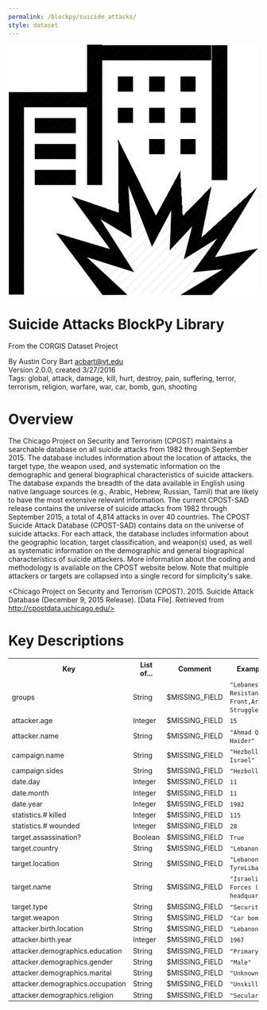 ```yaml
---
permalink: /blockpy/suicide_attacks/
style: dataset
---
```


<img class="img-thumbnail float-right"
     src="/images/datasets/suicide-attacks-icon.png"
     alt="suicide attacks icon"
     role="presentation">

# Suicide Attacks BlockPy Library

<p class='lead'>From the CORGIS Dataset Project</p>

<span class='text-muted'>By Austin Cory Bart <acbart@vt.edu></span><br>
<span class='text-muted'>Version 2.0.0, created 3/27/2016</span><br>
<span class='text-muted'>Tags: global, attack, damage, kill, hurt, destroy, pain, suffering, terror, terrorism, religion, warfare, war, car, bomb, gun, shooting</span>

# Overview

The Chicago Project on Security and Terrorism (CPOST) maintains a searchable database on all suicide attacks from 1982 through September 2015. The database includes information about the location of attacks, the target type, the weapon used, and systematic information on the demographic and general biographical characteristics of suicide attackers. The database expands the breadth of the data available in English using native language sources (e.g., Arabic, Hebrew, Russian, Tamil) that are likely to have the most extensive relevant information.
The current CPOST-SAD release contains the universe of suicide attacks from 1982 through September 2015, a total of 4,814 attacks in over 40 countries. The CPOST Suicide Attack Database (CPOST-SAD) contains data on the universe of suicide attacks. For each attack, the database includes information about the geographic location, target classification, and weapon(s) used, as well as systematic information on the demographic and general biographical characteristics of suicide attackers. More information about the coding and methodology is available on the CPOST website below.
Note that multiple attackers or targets are collapsed into a single record for simplicity's sake.


<Chicago Project on Security and Terrorism (CPOST). 2015. Suicide Attack Database (December 9, 2015 Release). [Data File]. Retrieved from http://cpostdata.uchicago.edu/>




# Key Descriptions
    
<table class='table table-condensed table-striped table-bordered table-hover'>
<tr>
    <th class=''>Key</th>
    <th class=''>List of...</th>
    <th class=''>Comment</th>
    <th class=''>Example Value</th>
</tr>

<tr>
    <td>groups</td>
    <td>String</td> 
    <td>$MISSING_FIELD</td>
    <td><code>"Lebanese National Resistance Front,Armed Struggle Group"</code></td>
</tr>

<tr>
    <td>attacker.age</td>
    <td>Integer</td> 
    <td>$MISSING_FIELD</td>
    <td><code>15</code></td>
</tr>

<tr>
    <td>attacker.name</td>
    <td>String</td> 
    <td>$MISSING_FIELD</td>
    <td><code>"Ahmad Qasiraka Haider"</code></td>
</tr>

<tr>
    <td>campaign.name</td>
    <td>String</td> 
    <td>$MISSING_FIELD</td>
    <td><code>"Hezbollah vs. Israel"</code></td>
</tr>

<tr>
    <td>campaign.sides</td>
    <td>String</td> 
    <td>$MISSING_FIELD</td>
    <td><code>"Hezbollah,Israel"</code></td>
</tr>

<tr>
    <td>date.day</td>
    <td>Integer</td> 
    <td>$MISSING_FIELD</td>
    <td><code>11</code></td>
</tr>

<tr>
    <td>date.month</td>
    <td>Integer</td> 
    <td>$MISSING_FIELD</td>
    <td><code>11</code></td>
</tr>

<tr>
    <td>date.year</td>
    <td>Integer</td> 
    <td>$MISSING_FIELD</td>
    <td><code>1982</code></td>
</tr>

<tr>
    <td>statistics.# killed</td>
    <td>Integer</td> 
    <td>$MISSING_FIELD</td>
    <td><code>115</code></td>
</tr>

<tr>
    <td>statistics.# wounded</td>
    <td>Integer</td> 
    <td>$MISSING_FIELD</td>
    <td><code>28</code></td>
</tr>

<tr>
    <td>target.assassination?</td>
    <td>Boolean</td> 
    <td>$MISSING_FIELD</td>
    <td><code>True</code></td>
</tr>

<tr>
    <td>target.country</td>
    <td>String</td> 
    <td>$MISSING_FIELD</td>
    <td><code>"Lebanon"</code></td>
</tr>

<tr>
    <td>target.location</td>
    <td>String</td> 
    <td>$MISSING_FIELD</td>
    <td><code>"Lebanon, TyreLiban-Sud"</code></td>
</tr>

<tr>
    <td>target.name</td>
    <td>String</td> 
    <td>$MISSING_FIELD</td>
    <td><code>"Israeli Defense Forces (IDF) headquarters"</code></td>
</tr>

<tr>
    <td>target.type</td>
    <td>String</td> 
    <td>$MISSING_FIELD</td>
    <td><code>"Security"</code></td>
</tr>

<tr>
    <td>target.weapon</td>
    <td>String</td> 
    <td>$MISSING_FIELD</td>
    <td><code>"Car bomb"</code></td>
</tr>

<tr>
    <td>attacker.birth.location</td>
    <td>String</td> 
    <td>$MISSING_FIELD</td>
    <td><code>"Lebanon"</code></td>
</tr>

<tr>
    <td>attacker.birth.year</td>
    <td>Integer</td> 
    <td>$MISSING_FIELD</td>
    <td><code>1967</code></td>
</tr>

<tr>
    <td>attacker.demographics.education</td>
    <td>String</td> 
    <td>$MISSING_FIELD</td>
    <td><code>"Primary"</code></td>
</tr>

<tr>
    <td>attacker.demographics.gender</td>
    <td>String</td> 
    <td>$MISSING_FIELD</td>
    <td><code>"Male"</code></td>
</tr>

<tr>
    <td>attacker.demographics.marital</td>
    <td>String</td> 
    <td>$MISSING_FIELD</td>
    <td><code>"Unknown"</code></td>
</tr>

<tr>
    <td>attacker.demographics.occupation</td>
    <td>String</td> 
    <td>$MISSING_FIELD</td>
    <td><code>"Unskilled"</code></td>
</tr>

<tr>
    <td>attacker.demographics.religion</td>
    <td>String</td> 
    <td>$MISSING_FIELD</td>
    <td><code>"Secular"</code></td>
</tr>

</table>